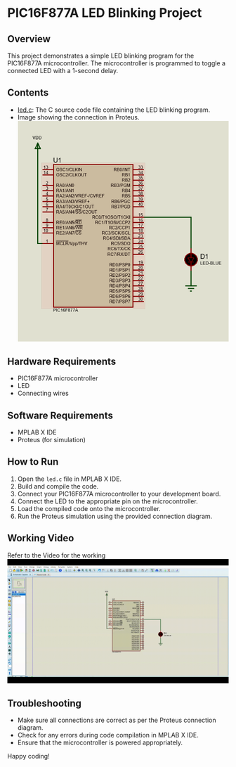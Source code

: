 # PIC16F877A LED Blinking Project

## Overview

This project demonstrates a simple LED blinking program for the PIC16F877A microcontroller. The microcontroller is programmed to toggle a connected LED with a 1-second delay.

## Contents

- [led.c](Led.c): The C source code file containing the LED blinking program.
- Image showing the connection in Proteus.![Alt Text](Led_blink.png)


## Hardware Requirements

- PIC16F877A microcontroller
- LED
- Connecting wires

## Software Requirements

- MPLAB X IDE
- Proteus (for simulation)

## How to Run

1. Open the `led.c` file in MPLAB X IDE.
2. Build and compile the code.
3. Connect your PIC16F877A microcontroller to your development board.
4. Connect the LED to the appropriate pin on the microcontroller.
5. Load the compiled code onto the microcontroller.
6. Run the Proteus simulation using the provided connection diagram.

## Working Video

Refer to the Video for the working
![Alt Text](Led_blink.gif)

## Troubleshooting

- Make sure all connections are correct as per the Proteus connection diagram.
- Check for any errors during code compilation in MPLAB X IDE.
- Ensure that the microcontroller is powered appropriately.

Happy coding!

